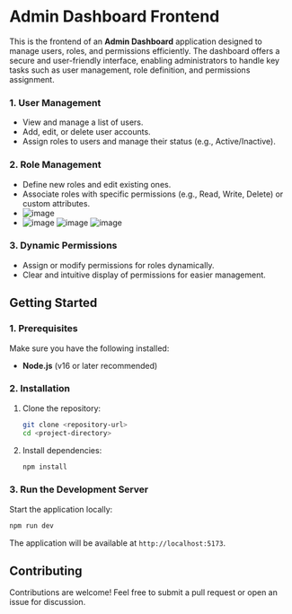 # Admin Dashboard Frontend  

This is the frontend of an **Admin Dashboard** application designed to manage users, roles, and permissions efficiently. The dashboard offers a secure and user-friendly interface, enabling administrators to handle key tasks such as user management, role definition, and permissions assignment.   

### **1. User Management**  
- View and manage a list of users.  
- Add, edit, or delete user accounts.  
- Assign roles to users and manage their status (e.g., Active/Inactive).  

### **2. Role Management**  
- Define new roles and edit existing ones.  
- Associate roles with specific permissions (e.g., Read, Write, Delete) or custom attributes.
- ![image](https://github.com/user-attachments/assets/85675a18-0386-4c69-b011-89d3e64762b6)
- ![image](https://github.com/user-attachments/assets/c8ee8ef5-ee3b-4902-9682-5c5f3dc54991)
![image](https://github.com/user-attachments/assets/66e891f2-a435-47c8-a670-be191b647b15)
![image](https://github.com/user-attachments/assets/64c00c8b-5e35-48cc-9d2e-c685ae756070)




### **3. Dynamic Permissions**  
- Assign or modify permissions for roles dynamically.  
- Clear and intuitive display of permissions for easier management.  

## **Getting Started**  

### **1. Prerequisites**  
Make sure you have the following installed:  
- **Node.js** (v16 or later recommended)  

### **2. Installation**  
1. Clone the repository:  
   ```bash  
   git clone <repository-url>  
   cd <project-directory>  
   ```  
2. Install dependencies:  
   ```bash  
   npm install  
   ```  

### **3. Run the Development Server**  
Start the application locally:  
```bash  
npm run dev  
```  
The application will be available at `http://localhost:5173`.  

## **Contributing**  
Contributions are welcome! Feel free to submit a pull request or open an issue for discussion.  
 
